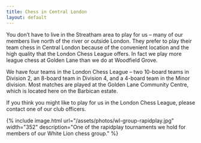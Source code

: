 ```yaml
---
title: Chess in Central London
layout: default
---
```


You don’t have to live in the Streatham area to play for us – many of our members live north of the river or outside 
London. They prefer to play their team chess in Central London because of the convenient location and the high quality 
that the London Chess League offers. In fact we play more league chess at Golden Lane than we do at Woodfield Grove.

We have four teams in the London Chess League – two 10-board teams in Division 2, an 8-board team in Division 4, and 
a 4-board team in the Minor division. Most matches are played at the Golden Lane Community Centre, which is located 
here on the Barbican estate.

If you think you might like to play for us in the London Chess League, please contact one of our club officers.

{% include image.html url="/assets/photos/wl-group-rapidplay.jpg" width="352" description="One of the rapidplay tournaments we hold for members of our White Lion chess group." %}